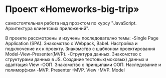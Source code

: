 # Проект «Homeworks-big-trip»

самостоятельная работа над проэктом по курсу "JavaScript. Архитектура клиентских приложений".

В проекте рассмотрены и изучены последователно темы:
-Single Page Application (SPA). 
    Знакомство с Webpack, Babel. Настройка и подключение их к проeкту.
    Знакомство с шаблоном проектирования Model-View-Presenter(MVP).
-Структура данных.
    Знакомство с структурами данных в JS.
    Создание тестовых(моковых) данных и адаптация View
-ООП.
    Знакомство с принципами ООП. Наследование и полиморфизм
-MVP. Presenter
-MVP. View
-MVP. Model
    